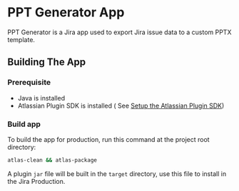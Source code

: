 # PPT Generator App

PPT Generator is a Jira app used to export Jira issue data to a custom PPTX template.

## Building The App

### Prerequisite

* Java is installed
* Atlassian Plugin SDK is installed (
  See [Setup the Atlassian Plugin SDK](https://developer.atlassian.com/server/framework/atlassian-sdk/set-up-the-atlassian-plugin-sdk-and-build-a-project/))

### Build app

To build the app for production, run this command at the project root directory:

```cmd
atlas-clean && atlas-package
```

A plugin `jar` file will be built in the `target` directory, use this file to install in the Jira
Production.
